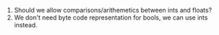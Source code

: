 1. Should we allow comparisons/arithemetics between ints and floats?
2. We don't need byte code representation for bools, we can use ints instead.
